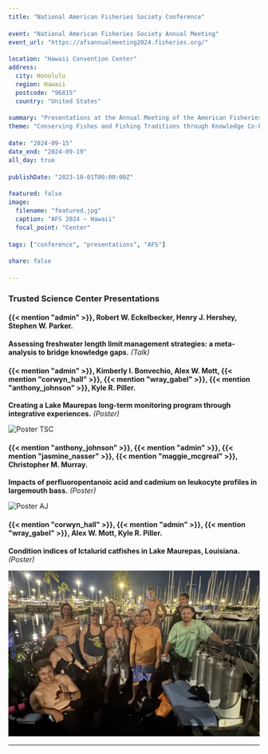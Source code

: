 ```yaml
---
title: "National American Fisheries Society Conference"

event: "National American Fisheries Society Annual Meeting"
event_url: "https://afsannualmeeting2024.fisheries.org/"

location: "Hawaii Convention Center"
address:
  city: Honolulu
  region: Hawaii
  postcode: "96815"
  country: "United States"

summary: "Presentations at the Annual Meeting of the American Fisheries Society"
theme: "Conserving Fishes and Fishing Traditions through Knowledge Co-Production"

date: "2024-09-15"
date_end: "2024-09-19"
all_day: true

publishDate: "2023-10-01T00:00:00Z"

featured: false
image:
  filename: "featured.jpg"
  caption: "AFS 2024 — Hawaii"
  focal_point: "Center"

tags: ["conference", "presentations", "AFS"]

share: false

---
```


### Trusted Science Center Presentations

#### {{< mention "admin" >}}, Robert W. Eckelbecker, Henry J. Hershey, Stephen W. Parker.  
**Assessing freshwater length limit management strategies: a meta-analysis to bridge knowledge gaps.** *(Talk)*  

#### {{< mention "admin" >}}, Kimberly I. Bonvechio, Alex W. Mott, {{< mention "corwyn_hall" >}}, {{< mention "wray_gabel" >}}, {{< mention "anthony_johnson" >}}, Kyle R. Piller. 
**Creating a Lake Maurepas long-term monitoring program through integrative experiences.** *(Poster)*  

![Poster TSC](poster_tsc.jpg)

#### {{< mention "anthony_johnson" >}}, {{< mention "admin" >}}, {{< mention "jasmine_nasser" >}}, {{< mention "maggie_mcgreal" >}}, Christopher M. Murray. 
**Impacts of perfluoropentanoic acid and cadmium on leukocyte profiles in largemouth bass.** *(Poster)*  

![Poster AJ](poster_aj.jpg)

#### {{< mention "corwyn_hall" >}}, {{< mention "admin" >}}, {{< mention "wray_gabel" >}}, Alex W. Mott, Kyle R. Piller. 
**Condition indices of Ictalurid catfishes in Lake Maurepas, Louisiana.** *(Poster)*

![Diving](diving.jpg "Night Dives in Hawaii with the University of Florida Crew")

---
